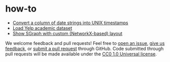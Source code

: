 how-to
======

* [Convert a column of date strings into UNIX timestamps](convert_column_to_timestamp.py)
* [Load Yelp academic dataset](load_yelp_dataset.py)
* [Show SGraph with custom (NetworkX-based) layout](sgraph_show_with_nx_layout.py)

We welcome feedback and pull requests! Feel free to [open an issue](https://github.com/graphlab-code/how-to/issues), [give us feedback](http://graphlab.com/company/contact.html), or [submit a pull request](https://help.github.com/articles/using-pull-requests) through GitHub. Code submitted through pull requests will be made available under the [CC0 1.0 Universal license](https://github.com/graphlab-code/how-to/blob/master/LICENSE).
